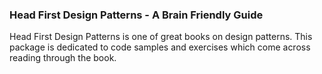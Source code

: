 ### Head First Design Patterns - A Brain Friendly Guide

Head First Design Patterns is one of great books on design patterns. This package is dedicated to code samples and exercises which come across reading through the book.

